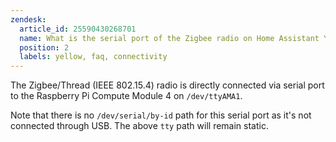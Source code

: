 ```yaml
---
zendesk:
  article_id: 25590430268701
  name: What is the serial port of the Zigbee radio on Home Assistant Yellow?
  position: 2
  labels: yellow, faq, connectivity
---
```


The Zigbee/Thread (IEEE 802.15.4) radio is directly connected via serial port to the Raspberry Pi Compute Module 4 on `/dev/ttyAMA1`.

Note that there is no `/dev/serial/by-id` path for this serial port as it's not connected through USB. The above `tty` path will remain static.

